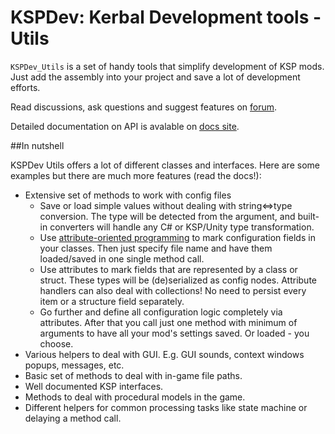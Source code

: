 # KSPDev: Kerbal Development tools - Utils

`KSPDev_Utils` is a set of handy tools that simplify development of KSP mods. Just add the
assembly into your project and save a lot of development efforts.

Read discussions, ask questions and suggest features on
[forum](http://forum.kerbalspaceprogram.com/index.php?/topic/150786-12-kspdev-logconsole-v0120-utils-v0190).

Detailed documentation on API is avalable on [docs site](http://ihsoft.github.io/KSPDev/Utils).

##In nutshell

KSPDev Utils offers a lot of different classes and interfaces. Here are some examples but there
are much more features (read the docs!):

* Extensive set of methods to work with config files
  * Save or load simple values without dealing with string<=>type conversion. The type will be detected from the argument, and
  built-in converters will handle any C# or KSP/Unity type transformation.
  * Use [attribute-oriented programming](https://en.wikipedia.org/wiki/Attribute-oriented_programming) to mark configuration fields in
  your classes. Then just specify file name and have them loaded/saved in one single method call.
  * Use attributes to mark fields that are represented by a class or struct. These types will be (de)serialized as config nodes.
  Attribute handlers can also deal with collections! No need to persist every item or a structure field separately.
  * Go further and define all configuration logic completely via attributes. After that you call just one method with minimum of
  arguments to have all your mod's settings saved. Or loaded - you choose.
* Various helpers to deal with GUI. E.g. GUI sounds, context windows popups, messages, etc.
* Basic set of methods to deal with in-game file paths.
* Well documented KSP interfaces.
* Methods to deal with procedural models in the game.
* Different helpers for common processing tasks like state machine or delaying a method call.
